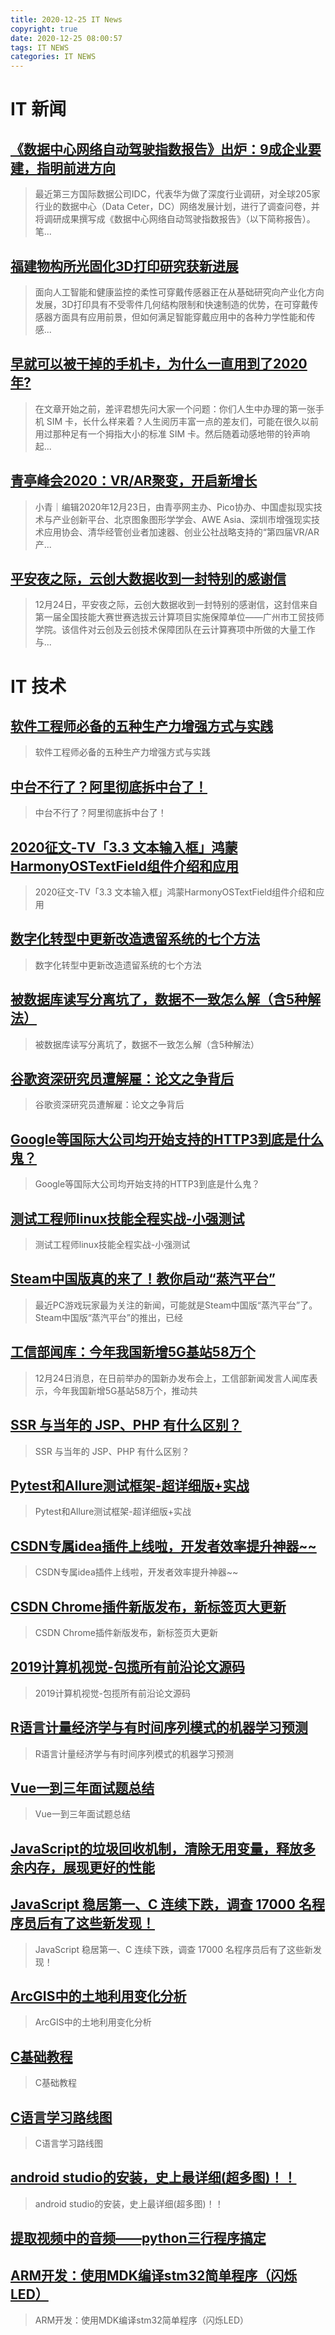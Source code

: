 ```yaml
---
title: 2020-12-25 IT News
copyright: true
date: 2020-12-25 08:00:57
tags: IT NEWS
categories: IT NEWS
---
```

# IT 新闻 
 ## [《数据中心网络自动驾驶指数报告》出炉：9成企业要建，指明前进方向](http://mp.weixin.qq.com/s?src=11&timestamp=1608852605&ver=2787&signature=Xaa8XGghiNYMphTCbzfmOlcJ*sdZDo5aT2wZmy6o057ahIOWBwldbMZyp6zgzi2PJ3VAMFe1jmPWtSFLr0MQKOJaFRkvWp-iqvQlkO5Ub7Rt0jQkvZWC9T9Xm5jnCiUC&new=1)
 > 最近第三方国际数据公司IDC，代表华为做了深度行业调研，对全球205家行业的数据中心（Data Ceter，DC）网络发展计划，进行了调查问卷，并将调研成果撰写成《数据中心网络自动驾驶指数报告》（以下简称报告）。笔...
 ## [福建物构所光固化3D打印研究获新进展](http://mp.weixin.qq.com/s?src=11&timestamp=1608852605&ver=2787&signature=fxGb41ZiNGEYl57X80XTEx2E5BwZjItW2GzlysxPdztVUC-3WW9nKcd6Iz420Hv3cKX2PM5RbYNX1gAm1gULKyLoeMPFvqRqRwW8A30uEiWY4OU78zyoZ0-YoQA4Vo-p&new=1)
 > 面向人工智能和健康监控的柔性可穿戴传感器正在从基础研究向产业化方向发展，3D打印具有不受零件几何结构限制和快速制造的优势，在可穿戴传感器方面具有应用前景，但如何满足智能穿戴应用中的各种力学性能和传感...
 ## [早就可以被干掉的手机卡，为什么一直用到了2020年?](http://mp.weixin.qq.com/s?src=11&timestamp=1608852605&ver=2787&signature=JCCcmETZglWwNLvxRUKaXu1*DgryJd1UTq2yW6tlcq9tXYrNYpemwikZ9EKAPjlGxjLtz4b7WZ0XFDjQn2kdWTUTeC7JmsLtvDEqEAGO1uAmKoDqJZDktUKezq8BBC65&new=1)
 > 在文章开始之前，差评君想先问大家一个问题：你们人生中办理的第一张手机 SIM 卡，长什么样来着？人生阅历丰富一点的差友们，可能在很久以前用过那种足有一个拇指大小的标准 SIM 卡。然后随着动感地带的铃声响起...
 ## [青亭峰会2020：VR/AR聚变，开启新增长](http://mp.weixin.qq.com/s?src=11&timestamp=1608852605&ver=2787&signature=VrM1No4-ifWOYqTpoz4recEss0*kduhKGukk8GBPA8PwZT4WpwT4-ickHkjhokkVm77fNv4KH2ZmD26niXXSYiINrUIjk5FpCzWYxrnS*CoNQIu9Ku2hW8o12vBogTf5&new=1)
 > 小青｜编辑2020年12月23日，由青亭网主办、Pico协办、中国虚拟现实技术与产业创新平台、北京图象图形学学会、AWE Asia、深圳市增强现实技术应用协会、清华经管创业者加速器、创业公社战略支持的“第四届VR/AR产...
 ## [平安夜之际，云创大数据收到一封特别的感谢信](http://mp.weixin.qq.com/s?src=11&timestamp=1608852605&ver=2787&signature=wmREKe9CqcO-wXAy-3xjtDF7zaft1KhwspIl2hupoNeLu5P8KOi3TMSzViCRim2IpRrFFaSFw5EK12kEE2S4rY0-Ru58dUZN3tnjeYvcu5IgaacY*2cWx7jdRRex-dD*&new=1)
 > 12月24日，平安夜之际，云创大数据收到一封特别的感谢信，这封信来自第一届全国技能大赛世赛选拔云计算项目实施保障单位——广州市工贸技师学院。该信件对云创及云创技术保障团队在云计算赛项中所做的大量工作与...
# IT 技术 
 ## [软件工程师必备的五种生产力增强方式与实践](http://developer.51cto.com/art/202012/636654.htm)
 > 软件工程师必备的五种生产力增强方式与实践
 ## [中台不行了？阿里彻底拆中台了！](http://developer.51cto.com/art/202012/636807.htm)
 > 中台不行了？阿里彻底拆中台了！
 ## [2020征文-TV「3.3 文本输入框」鸿蒙HarmonyOSTextField组件介绍和应用](http://developer.51cto.com/art/202012/636618.htm)
 > 2020征文-TV「3.3 文本输入框」鸿蒙HarmonyOSTextField组件介绍和应用
 ## [数字化转型中更新改造遗留系统的七个方法](http://www.cioage.com/art/202012/636652.htm)
 > 数字化转型中更新改造遗留系统的七个方法
 ## [被数据库读写分离坑了，数据不一致怎么解（含5种解法）](http://database.51cto.com/art/202012/636838.htm)
 > 被数据库读写分离坑了，数据不一致怎么解（含5种解法）
 ## [谷歌资深研究员遭解雇：论文之争背后](http://ai.51cto.com/art/202012/636674.htm)
 > 谷歌资深研究员遭解雇：论文之争背后
 ## [Google等国际大公司均开始支持的HTTP3到底是什么鬼？](http://network.51cto.com/art/202012/636808.htm)
 > Google等国际大公司均开始支持的HTTP3到底是什么鬼？
 ## [测试工程师linux技能全程实战-小强测试](http://fellow.51cto.com/art/202012/635762.htm?qd=51ctojrzd)
 > 测试工程师linux技能全程实战-小强测试
 ## [Steam中国版真的来了！教你启动“蒸汽平台”](http://os.51cto.com/art/202012/637026.htm)
 > 最近PC游戏玩家最为关注的新闻，可能就是Steam中国版“蒸汽平台”了。Steam中国版“蒸汽平台”的推出，已经
 ## [工信部闻库：今年我国新增5G基站58万个](http://network.51cto.com/art/202012/637025.htm)
 > 12月24日消息，在日前举办的国新办发布会上，工信部新闻发言人闻库表示，今年我国新增5G基站58万个，推动共
 ## [SSR 与当年的 JSP、PHP 有什么区别？](https://blog.csdn.net/ayqy_jiajie/article/details/109349305)
 > SSR 与当年的 JSP、PHP 有什么区别？
 ## [Pytest和Allure测试框架-超详细版+实战](https://blog.csdn.net/qq_42610167/article/details/101204066)
 > Pytest和Allure测试框架-超详细版+实战
 ## [CSDN专属idea插件上线啦，开发者效率提升神器~~](https://blog.csdn.net/baidu_33464073/article/details/109050489)
 > CSDN专属idea插件上线啦，开发者效率提升神器~~
 ## [CSDN Chrome插件新版发布，新标签页大更新](https://blog.csdn.net/weixin_44463441/article/details/109637267)
 > CSDN Chrome插件新版发布，新标签页大更新
 ## [2019计算机视觉-包揽所有前沿论文源码](https://blog.csdn.net/weixin_43013761/article/details/102698446)
 > 2019计算机视觉-包揽所有前沿论文源码
 ## [R语言计量经济学与有时间序列模式的机器学习预测](https://blog.csdn.net/qq_19600291/article/details/105467701)
 > R语言计量经济学与有时间序列模式的机器学习预测
 ## [Vue一到三年面试题总结](https://blog.csdn.net/weixin_43606158/article/details/99131527)
 > Vue一到三年面试题总结
 ## [JavaScript的垃圾回收机制，清除无用变量，释放多余内存，展现更好的性能](https://blog.csdn.net/l_ppp/article/details/106858295)
 > 
 ## [JavaScript 稳居第一、C 连续下跌，调查 17000 名程序员后有了这些新发现！](https://blog.csdn.net/csdnnews/article/details/109462303)
 > JavaScript 稳居第一、C 连续下跌，调查 17000 名程序员后有了这些新发现！
 ## [ArcGIS中的土地利用变化分析](https://blog.csdn.net/ceibake/article/details/77924315)
 > ArcGIS中的土地利用变化分析
 ## [C基础教程](https://blog.csdn.net/weixin_39089928/article/details/87009515)
 > C基础教程
 ## [C语言学习路线图](https://blog.csdn.net/qianfeng_dashuju/article/details/107813172)
 > C语言学习路线图
 ## [android studio的安装，史上最详细(超多图)！！](https://blog.csdn.net/qq_41976613/article/details/91432304)
 > android studio的安装，史上最详细(超多图)！！
 ## [提取视频中的音频——python三行程序搞定](https://blog.csdn.net/qq_34769162/article/details/107910036)
 > 
 ## [ARM开发：使用MDK编译stm32简单程序（闪烁LED）](https://blog.csdn.net/ssj925319/article/details/108919862)
 > ARM开发：使用MDK编译stm32简单程序（闪烁LED）

    